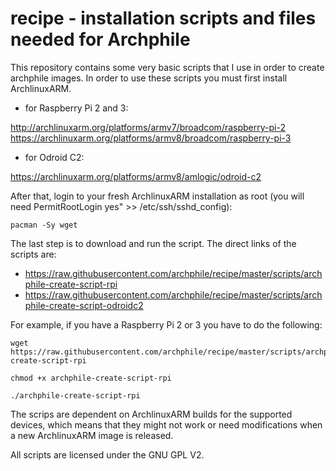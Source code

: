 recipe - installation scripts and files needed for Archphile
======

This repository contains some very basic scripts that I use in order to create archphile images. 
In order to use these scripts you must first install ArchlinuxARM.

- for Raspberry Pi 2 and 3:

http://archlinuxarm.org/platforms/armv7/broadcom/raspberry-pi-2
https://archlinuxarm.org/platforms/armv8/broadcom/raspberry-pi-3

- for Odroid C2:

https://archlinuxarm.org/platforms/armv8/amlogic/odroid-c2


After that, login to your fresh ArchlinuxARM installation as root (you will need 
PermitRootLogin yes" >> /etc/ssh/sshd_config):

    pacman -Sy wget

The last step is to download and run the script. The direct links of the scripts are:

- https://raw.githubusercontent.com/archphile/recipe/master/scripts/archphile-create-script-rpi
- https://raw.githubusercontent.com/archphile/recipe/master/scripts/archphile-create-script-odroidc2

For example, if you have a Raspberry Pi 2 or 3 you have to do the following:

    wget https://raw.githubusercontent.com/archphile/recipe/master/scripts/archphile-create-script-rpi

    chmod +x archphile-create-script-rpi

    ./archphile-create-script-rpi


The scrips are dependent on ArchlinuxARM builds for the supported devices, which means that they might not work or need modifications when a new ArchlinuxARM image is released.

All scripts are licensed under the GNU GPL V2.













